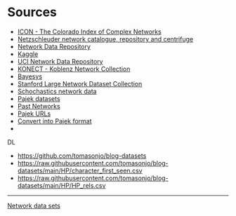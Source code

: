 # Sources

  - [ICON - The Colorado Index of Complex Networks](https://icon.colorado.edu/#!/)   
  - [Netzschleuder network catalogue, repository and centrifuge](https://networks.skewed.de/)
  - [Network Data Repository](https://networkrepository.com/)
  - [Kaggle](https://www.kaggle.com/datasets/?search=network)
  - [UCI Network Data Repository](http://networkdata.ics.uci.edu/)
  - [KONECT - Koblenz Network Collection](http://konect.cc/)
  - [Bayesys](http://bayesian-ai.eecs.qmul.ac.uk/bayesys/)
  - [Stanford Large Network Dataset Collection](https://snap.stanford.edu/data/)
  - [Schochastics network data](https://github.com/schochastics/networkdata)
  - [Pajek datasets](http://vlado.fmf.uni-lj.si/pub/networks/data/)
  - [Past Networks](https://pastnetworks.org/)
  - [Pajek URLs](pajek:data:urls:index)
  - [Convert into Pajek format](pajek:data:2pajek)
  - []()

DL

  * https://github.com/tomasonjo/blog-datasets
  * https://raw.githubusercontent.com/tomasonjo/blog-datasets/main/HP/character_first_seen.csv
  * https://raw.githubusercontent.com/tomasonjo/blog-datasets/main/HP/HP_rels.csv

<hr>

[Network data sets](https://github.com/bavla/Nets/tree/master/data/README.md)
